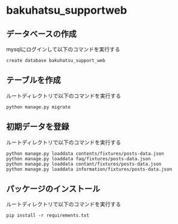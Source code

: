 # bakuhatsu_supportweb

## データベースの作成

mysqlにログインして以下のコマンドを実行する

```
create database bakuhatsu_support_web
```

## テーブルを作成

ルートディレクトリで以下のコマンドを実行する

```
python manage.py migrate
```

## 初期データを登録

ルートディレクトリで以下のコマンドを実行する

```
python manage.py loaddata contents/fixtures/posts-data.json
python manage.py loaddata faq/fixtures/posts-data.json
python manage.py loaddata contant/fixtures/posts-data.json
python manage.py loaddata information/fixtures/posts-data.json
```

## パッケージのインストール

ルートディレクトリで以下のコマンドを実行する

```
pip install -r requirements.txt
```
